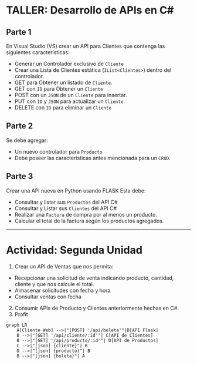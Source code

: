 # TALLER: Desarrollo de APIs en C#

## Parte 1
En Visual Studio (VS) crear un API para Clientes que contenga las siguientes características:

- Generar un Controlador exclusivo de `Cliente`
- Crear una Lista de Clientes estática (`IList<Clientes>`) dentro del controlador.
- GET para Obtener un listado de `Cliente`.
- GET con `ID` para Obtener un `Cliente`
- POST con un `JSON` de un `Cliente` para insertar.
- PUT con `ID` y `JSON` para actualizar un `Cliente`.
- DELETE con `ID` para eliminar un `Cliente`

## Parte 2
Se debe agregar:
- Un nuevo controlador para `Producto`
- Debe poseer las características antes mencionada para un `CRUD`.

## Parte 3
Crear una API nueva en Python usando FLASK
Esta debe:
- Consultar y listar sus `Productos` del API C#
- Consultar y Listar sus `Clientes` del API C#
- Realizar una `Factura` de compra por al menos un producto.
- Calcular el total de la factura según los productos agregados.


----

# Actividad: Segunda Unidad

1. Crear un API de Ventas que nos permita:
- Recepcionar una solicitud de venta indicando producto, cantidad, cliente y que nos calcule el total.
- Almacenar solicitudes con fecha y hora
- Consultar ventas con fecha
2. Consumir APIs de Producto y Clientes anteriormente hechas en C#.
3. Profit

```mermaid
graph LR
    A[Cliente Web] -->|"[POST] '/api/boleta'"|B[API Flask]
    B -->|"[GET] '/api/cliente/:id'"| C[API de Clientes]
    B -->|"[GET] '/api/producto/:id'"| D[API de Productos]
    C -->|"[json] {cliente}"| B
    D -->|"[json] {producto}"| B
    B -->|"[json] {boleta}"| A
```
